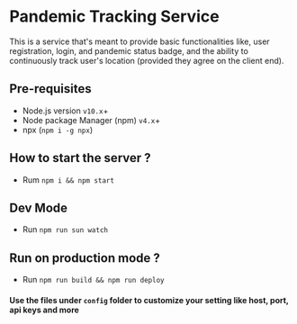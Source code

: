 # Pandemic Tracking Service

This is a service that's meant to provide basic functionalities like, user registration, login, and pandemic status badge, and the ability to continuously track user's location (provided they agree on the client end).


## Pre-requisites
* Node.js version `v10.x`+
* Node package Manager (npm) `v4.x`+
* npx (`npm i -g npx`)

## How to start the server ?

* Rum `npm i && npm start`

## Dev Mode

* Run `npm run sun watch`

## Run on production mode ?

* Run `npm run build && npm run deploy`

#### Use the files under `config` folder to customize your setting like host, port, api keys and more


